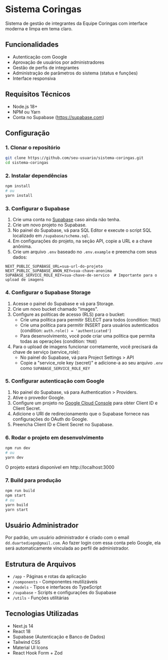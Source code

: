 # Sistema Coringas

Sistema de gestão de integrantes da Equipe Coringas com interface moderna e limpa em tema claro.

## Funcionalidades

- Autenticação com Google
- Aprovação de usuários por administradores
- Gestão de perfis de integrantes
- Administração de parâmetros do sistema (status e funções)
- Interface responsiva

## Requisitos Técnicos

- Node.js 18+ 
- NPM ou Yarn
- Conta no Supabase (https://supabase.com)

## Configuração

### 1. Clonar o repositório

```bash
git clone https://github.com/seu-usuario/sistema-coringas.git
cd sistema-coringas
```

### 2. Instalar dependências

```bash
npm install
# ou
yarn install
```

### 3. Configurar o Supabase

1. Crie uma conta no [Supabase](https://supabase.com) caso ainda não tenha.
2. Crie um novo projeto no Supabase.
3. No painel do Supabase, vá para SQL Editor e execute o script SQL localizado em `/supabase/schema.sql`.
4. Em configurações do projeto, na seção API, copie a URL e a chave anônima.
5. Crie um arquivo `.env` baseado no `.env.example` e preencha com seus dados:

```
NEXT_PUBLIC_SUPABASE_URL=sua-url-do-projeto
NEXT_PUBLIC_SUPABASE_ANON_KEY=sua-chave-anonima
SUPABASE_SERVICE_ROLE_KEY=sua-chave-de-servico  # Importante para o upload de imagens
```

### 4. Configurar o Supabase Storage

1. Acesse o painel do Supabase e vá para Storage.
2. Crie um novo bucket chamado "images".
3. Configure as políticas de acesso (RLS) para o bucket:
   - Crie uma política para permitir SELECT para todos (condition: `TRUE`)
   - Crie uma política para permitir INSERT para usuários autenticados (condition: `auth.role() = 'authenticated'`)
   - Para desenvolvimento, você pode criar uma política que permita todas as operações (condition: `TRUE`)
4. Para o upload de imagens funcionar corretamente, você precisará da chave de serviço (service_role):
   - No painel do Supabase, vá para Project Settings > API
   - Copie a "service_role key (secret)" e adicione-a ao seu arquivo `.env` como `SUPABASE_SERVICE_ROLE_KEY`

### 5. Configurar autenticação com Google

1. No painel do Supabase, vá para Authentication > Providers.
2. Ative o provedor Google.
3. Configure um projeto no [Google Cloud Console](https://console.cloud.google.com/) para obter Client ID e Client Secret.
4. Adicione o URI de redirecionamento que o Supabase fornece nas configurações do OAuth do Google.
5. Preencha Client ID e Client Secret no Supabase.

### 6. Rodar o projeto em desenvolvimento

```bash
npm run dev
# ou
yarn dev
```

O projeto estará disponível em http://localhost:3000

### 7. Build para produção

```bash
npm run build
npm start
# ou
yarn build
yarn start
```

## Usuário Administrador

Por padrão, um usuário administrador é criado com o email `dd.duartediego@gmail.com`. Ao fazer login com essa conta pelo Google, ela será automaticamente vinculada ao perfil de administrador.

## Estrutura de Arquivos

- `/app` - Páginas e rotas da aplicação
- `/components` - Componentes reutilizáveis 
- `/models` - Tipos e interfaces do TypeScript
- `/supabase` - Scripts e configurações do Supabase
- `/utils` - Funções utilitárias

## Tecnologias Utilizadas

- Next.js 14
- React 18
- Supabase (Autenticação e Banco de Dados)
- Tailwind CSS
- Material UI Icons
- React Hook Form + Zod
